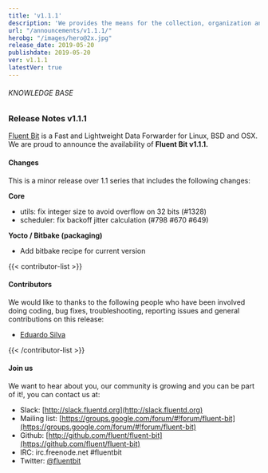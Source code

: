 ```yaml
---
title: 'v1.1.1'
description: 'We provides the means for the collection, organization and computerized retrieval of knowledgeand Lightweight Data Forwarder for Linux, BSD and OSX. We are proud to announce the availability of Fluent Bit v1.1.1.'
url: "/announcements/v1.1.1/"
herobg: "/images/hero@2x.jpg"
release_date: 2019-05-20
publishdate: 2019-05-20
ver: v1.1.1
latestVer: true
---
```


###### KNOWLEDGE BASE

### Release Notes v1.1.1

[Fluent Bit](https://fluentbit.io/) is a Fast and Lightweight Data Forwarder for Linux, BSD and OSX. We are proud to announce the availability of **Fluent Bit v1.1.1.**

#### Changes

This is a minor release over 1.1 series that includes the following changes:


**Core**

* utils: fix integer size to avoid overflow on 32 bits (#1328)
* scheduler: fix backoff jitter calculation (#798 #670 #649)

**Yocto / Bitbake (packaging)**

* Add bitbake recipe for current version



{{< contributor-list >}}

#### Contributors

We would like to thanks to the following people who have been involved doing coding, bug fixes, troubleshooting, reporting issues and general contributions on this release:

* [Eduardo Silva](https://github.com/edsiper)

{{< /contributor-list >}}

#### Join us

We want to hear about you, our community is growing and you can be part of it!, you can contact us at:

* Slack: [http://slack.fluentd.org](http://slack.fluentd.org)
* Mailing list: [https://groups.google.com/forum/#!forum/fluent-bit](https://groups.google.com/forum/#!forum/fluent-bit)
* Github: [http://github.com/fluent/fluent-bit](https://github.com/fluent/fluent-bit)
* IRC: irc.freenode.net #fluentbit
* Twitter: [@fluentbit](https://twitter.com/fluentbit)